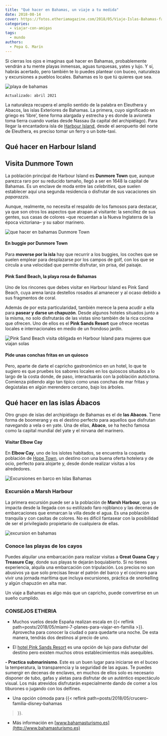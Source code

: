 ```yaml
---
title: "Qué hacer en Bahamas, un viaje a tu medida"
date: 2018-08-14
cover: https://fotos.etheriamagazine.com/2018/05/Viaje-Islas-Bahamas-faro-lejos.jpg
categories: 
  - viajar-con-amigas
tags: 
  - mundo
authors: 
  - Pepa G. Marín
---
```


Si cierras los ojos e imaginas qué hacer en Bahamas, probablemente vendrán a tu mente playas inmensas, aguas turquesas, yates y lujo. Y sí, habrás acertado, pero también te lo puedes plantear con buceo, naturaleza y excursiones a pueblos locales. Bahamas es lo que tú quieres que sea.

![playa de bahamas](https://fotos.etheriamagazine.com/2018/08/viajar-bahamas.jpg "Playa de Bahamas. © Jakob Owens")

```
Actualizado: abril 2021
```

La naturaleza recupera el amplio sentido de la palabra en Eleuthera y Abacos, las islas 
Exteriores de Bahamas. La primera, cuyo significado en griego es ‘libre’, tiene forma 
alargada y estrecha y es donde la avioneta toma tierra cuando vuelas desde Nassau (la 
capital del archipiélago). Para llegar la encantadora isla de [Harbour 
Island](http://www.harbourislandguide.com/), desde el aeropuerto del norte de Eleuthera, 
es preciso tomar un ferry o un bote-taxi. 

## Qué hacer en Harbour Island

## Visita Dunmore Town

La población principal de Harbour Island es **Dunmore Town** que, aunque parezca raro 
por su reducido tamaño, llegó a ser en 1648 la capital de Bahamas. Es un enclave de moda 
entre las _celebrities_, que suelen establecer aquí una segunda residencia o disfrutar 
de sus vacaciones sin _paparazzis_. 

Aunque, realmente, no necesita el respaldo de los famosos para destacar, ya que son 
otros los aspectos que atrapan al visitante: la sencillez de sus gentes, sus casas de 
colores –que recuerdan a la Nueva Inglaterra de la época victoriana– y su sabor 
marinero. 

![que hacer en bahamas Dunmore Town](https://fotos.etheriamagazine.com/2018/05/Viaje-Islas-Bahamas-Boogie.jpg "En Dunmore Town la vida transcurre a la velocidad de los buggies. © Etheria Magazine")

#### En buggie por Dunmore Town

Para **moverse por la isla** hay que recurrir a los buggies, los coches que se suelen 
emplear para desplazarse por los campos de golf, con los que se circula a una velocidad 
que permite disfrutar, sin prisa, del paisaje. 

#### Pink Sand Beach, la playa rosa de Bahamas

Uno de los rincones que debes visitar en Harbour Island es Pink Sand Beach, cuya arena 
lanza destellos rosados al amanecer y al ocaso debido a sus fragmentos de coral. 

Además de por esta particularidad, también merece la pena acudir a ella para **pasear y 
darse un chapuzón**. Desde algunos hoteles situados junto a la misma, no solo 
disfrutarás de las vistas sino también de la rica cocina que ofrecen. Uno de ellos es el 
**Pink Sands Resort** que ofrece recetas locales e internacionales en medio de un 
frondoso jardín. 

![Pink Sand Beach visita obligada en Harbour Island para mujeres que viajan solas](https://fotos.etheriamagazine.com/2018/05/Viaje-Islas-Bahamas.jpg "Pink Sand Beach, en Harbour Island, lanza destellos rosas al amanecer. © Etheria Magazine")

#### Pide unas conchas fritas en un quiosco

Pero, aparte de darte el capricho gastronómico en un hotel, lo que te sugiero es que 
pruebes los sabores locales en los quioscos situados a lo largo de la costa donde, de 
paso, interactuarás con la población autóctona. Comienza pidiendo algo tan típico como 
unas conchas de mar fritas y degústalas en algún merendero cercano, bajo los árboles. 

## Qué hacer en las islas Ábacos

Otro grupo de islas del archipiélago de Bahamas es el de **las Abacos**. Tiene forma de 
boomerang y es el destino perfecto para aquellos que disfrutan navegando a vela o en 
yate. Una de ellas, **Abaco**, se ha hecho famosa como la capital mundial del yate y el 
nirvana del marinero. 

#### Visitar Elbow Cay

En **Elbow Cay**, uno de los islotes habitados, se encuentra la coqueta población de 
[Hope Town](http://www.visithopetown.com), un destino con una buena oferta hotelera y de 
ocio, perfecto para alojarte y, desde donde realizar visitas a los alrededores. 

![Excursiones en barco en Islas Bahamas](https://fotos.etheriamagazine.com/2018/05/Viaje-Islas-Bahamas-barco.jpg "Desde Marsh Harbour se pueden realizar excursiones marítimas a las islas cercanas. ©Etheria Magazine")

### Excursión a Marsh Harbour

La primera excursión puede ser a la población de **Marsh Harbour**, que ya impacta desde 
la llegada con su estilizado faro rojiblanco y las decenas de embarcaciones que enmarcan 
la villa desde el agua. Es una población tranquila y con casitas de colores. No es 
difícil fantasear con la posibilidad de ser el privilegiado propietario de cualquiera de 
ellas. 

![excursion en bahamas](https://fotos.etheriamagazine.com/2018/05/1-Viaje-Islas-Bahamas.jpg "Excursiones marítimas en Bahamas.")

### Conoce las playas de los cayos

Puedes alquilar una embarcación para realizar visitas a **Great Guana Cay** y **Treasure 
Cay**, donde sus playas te dejarán boquiabierto. Si no tienes experiencia, alquila una 
embarcación con tripulación. Los precios no son abusivos ya que solo precisas llevar el 
patrón del barco y el cocinero para vivir una jornada marítima que incluya excursiones, 
práctica de snorkelling y algún chapuzón en alta mar. 

Un viaje a Bahamas es algo más que un capricho, puede convertirse en un sueño cumplido. 

### CONSEJOS ETHERIA

- Muchos vuelos desde España realizan escala en {{< reflink 
path=posts/2018/05/miami-7-planes-para-viajar-en-familia >}}. Aprovecha para conocer la 
ciudad o para quedarte una noche. De esta manera, tendrás dos destinos al precio de uno. 

- El [hotel Pink Sands Resort](http://www.pinksandsresort.com) es una opción de lujo 
para disfrutar del destino pero existen muchos otros establecimientos más asequibles. 

**- Practica submarinismo**. Este es un buen lugar para iniciarse en el buceo la 
temperatura, la transparencia y la seguridad de las aguas. Te puedes sumergir en decenas 
de enclaves, en muchos de ellos solo es necesario disponer de tubo, gafas y aletas para 
disfrutar de un auténtico espectáculo visual. Los más atrevidos disfrutarán 
especialmente dando de comer a los tiburones o jugando con los delfines. 

- Una opción cómoda para {{< reflink path=posts/2018/05/crucero-familia-disney-bahamas 
>}}. 

- Más información en [www.bahamasturismo.es](http://www.bahamasturismo.es)
